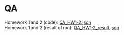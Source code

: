 # QA   
Homework 1 and 2 (code): [QA_HW1-2.json](https://github.com/ItGroupAlex/Postman/blob/main/QA_HW1-2.json "link")  
Homework 1 and 2 (result of run): [QA_HW1-2_result.json](https://github.com/ItGroupAlex/Postman/blob/main/QA_HW1-2_result.json "link")     
